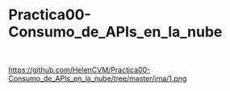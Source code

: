 
Practica00-Consumo_de_APIs_en_la_nube
=====================================

 

https://github.com/HelenCVM/Practica00-Consumo_de_APIs_en_la_nube/tree/master/ima/1.png


